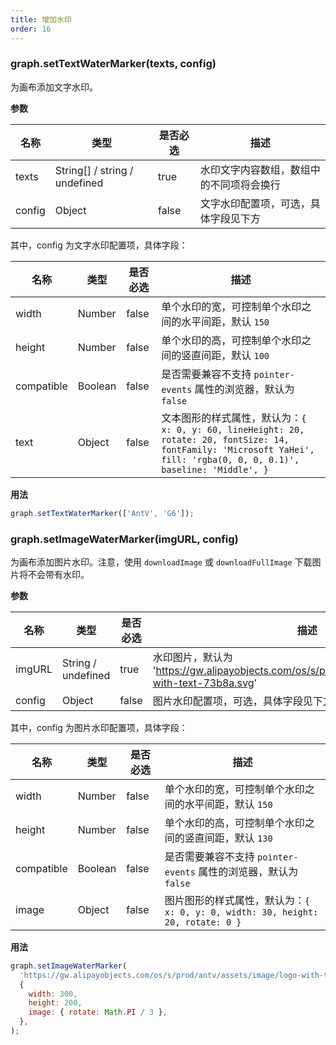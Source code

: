 ```yaml
---
title: 增加水印
order: 16
---
```


### graph.setTextWaterMarker(texts, config)

为画布添加文字水印。

**参数**

| 名称   | 类型     | 是否必选 | 描述                                     |
| ------ | -------- | -------- | ---------------------------------------- |
| texts  | String[] / string / undefined | true     | 水印文字内容数组，数组中的不同项将会换行 |
| config | Object   | false    | 文字水印配置项，可选，具体字段见下方     |

其中，config 为文字水印配置项，具体字段：

| 名称 | 类型 | 是否必选 | 描述 |
| --- | --- | --- | --- |
| width | Number | false | 单个水印的宽，可控制单个水印之间的水平间距，默认 `150` |
| height | Number | false | 单个水印的高，可控制单个水印之间的竖直间距，默认 `100` |
| compatible | Boolean | false | 是否需要兼容不支持 `pointer-events` 属性的浏览器，默认为 `false` |
| text | Object | false | 文本图形的样式属性，默认为：`{ x: 0, y: 60, lineHeight: 20, rotate: 20, fontSize: 14, fontFamily: 'Microsoft YaHei', fill: 'rgba(0, 0, 0, 0.1)', baseline: 'Middle', }` |

**用法**

```javascript
graph.setTextWaterMarker(['AntV', 'G6']);
```

### graph.setImageWaterMarker(imgURL, config)

为画布添加图片水印。注意，使用 `downloadImage` 或 `downloadFullImage` 下载图片将不会带有水印。

**参数**

| 名称 | 类型 | 是否必选 | 描述 |
| --- | --- | --- | --- |
| imgURL | String / undefined | true | 水印图片，默认为 'https://gw.alipayobjects.com/os/s/prod/antv/assets/image/logo-with-text-73b8a.svg' |
| config | Object | false | 图片水印配置项，可选，具体字段见下方 |

其中，config 为图片水印配置项，具体字段：

| 名称 | 类型 | 是否必选 | 描述 |
| --- | --- | --- | --- |
| width | Number | false | 单个水印的宽，可控制单个水印之间的水平间距，默认 `150` |
| height | Number | false | 单个水印的高，可控制单个水印之间的竖直间距，默认 `130` |
| compatible | Boolean | false | 是否需要兼容不支持 `pointer-events` 属性的浏览器，默认为 `false` |
| image | Object | false | 图片图形的样式属性，默认为：`{ x: 0, y: 0, width: 30, height: 20, rotate: 0 }` |

**用法**

```javascript
graph.setImageWaterMarker(
  'https://gw.alipayobjects.com/os/s/prod/antv/assets/image/logo-with-text-73b8a.svg',
  {
    width: 300,
    height: 200,
    image: { rotate: Math.PI / 3 },
  },
);
```
